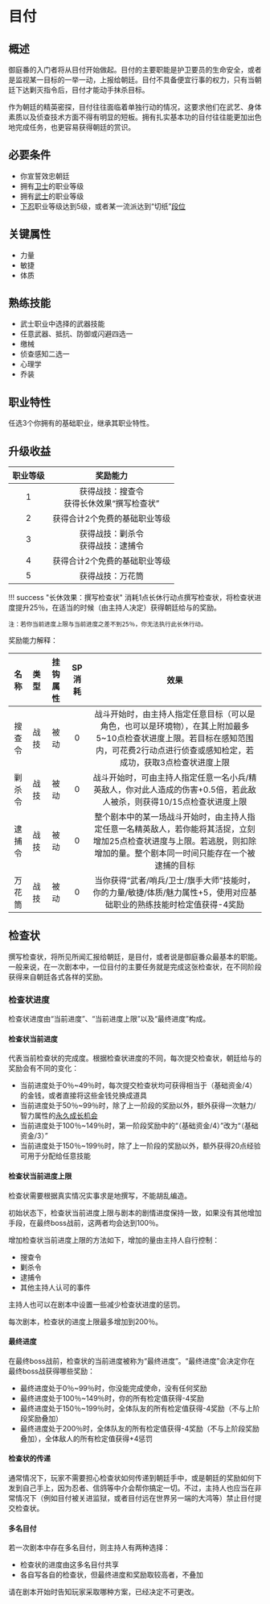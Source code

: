 # 目付

## 概述

御庭番的入门者将从目付开始做起。目付的主要职能是护卫要员的生命安全，或者是监视某一目标的一举一动，上报给朝廷。目付不具备便宜行事的权力，只有当朝廷下达剿灭指令后，目付才能动手抹杀目标。

作为朝廷的精英密探，目付往往面临着单独行动的情况，这要求他们在武艺、身体素质以及侦查技术方面不得有明显的短板。拥有扎实基本功的目付往往能更加出色地完成任务，也更容易获得朝廷的赏识。

## 必要条件

* 你宣誓效忠朝廷
* 拥有<a href="../../../basicJob/Guard" target="_blank">卫士</a>的职业等级
* 拥有<a href="../../bakufu/samurai" target="_blank">武士</a>的职业等级
* <a href="../../shinobi_yashiki/genin" target="_blank">下忍</a>职业等级达到5级，或者某一流派达到“切纸”<a href="../../dan" target="_blank">段位</a>

## 关键属性

* 力量
* 敏捷
* 体质

## 熟练技能

* 武士职业中选择的武器技能
* 任意武器、抵抗、防御或闪避四选一
* 缴械
* 侦查感知二选一
* 心理学
* 乔装

## 职业特性

任选3个你拥有的基础职业，继承其职业特性。

## 升级收益

职业等级|奖励能力
:--:|:--:
1|获得战技：搜查令<br>获得长休效果“撰写检查状”
2|获得合计2个免费的基础职业等级
3|获得战技：剿杀令<br>获得战技：逮捕令
4|获得合计2个免费的基础职业等级
5|获得战技：万花筒

!!! success "长休效果：撰写检查状"
    消耗1点长休行动点撰写检查状，将检查状进度提升25％，在适当的时候（由主持人决定）获得朝廷给与的奖励。

    注：若你当前进度上限与当前进度之差不到25％，你无法执行此长休行动。

奖励能力解释：

名称|类型|挂钩属性|SP消耗|效果
:--:|:--:|:--:|:--:|:--:
搜查令|战技|被动|0|战斗开始时，由主持人指定任意目标（可以是角色，也可以是环境物），在其上附加最多5~10点检查状进度上限。若目标在感知范围内，可花费2行动点进行侦查或感知检定，若成功，获取3点检查状进度上限
剿杀令|战技|被动|0|战斗开始时，可由主持人指定任意一名小兵/精英敌人，你对此人造成的伤害+0.5倍，若此敌人被杀，则获得10/15点检查状进度上限
逮捕令|战技|被动|0|整个剧本中的某一场战斗开始时，由主持人指定任意一名精英敌人，若你能将其活捉，立刻增加25点检查状进度与上限。若逃脱，则扣除增加的量。整个剧本同一时间只能存在一个被逮捕的目标
万花筒|战技|被动|0|当你获得“武者/哨兵/卫士/旗手大师”技能时，你的力量/敏捷/体质/魅力属性+5，使用对应基础职业的熟练技能时检定值获得-4奖励

## 检查状

撰写检查状，将所见所闻汇报给朝廷，是目付，或者说是御庭番众最基本的职能。一般来说，在一次剧本中，一位目付的主要任务就是完成这张检查状，在不同阶段获得来自朝廷各式各样的奖励。

### 检查状进度

检查状进度由“当前进度”、“当前进度上限”以及“最终进度”构成。

#### 检查状当前进度

代表当前检查状的完成度。根据检查状进度的不同，每次提交检查状，朝廷给与的奖励会有不同的变化：

* 当前进度处于0％~49％时，每次提交检查状均可获得相当于（基础资金/4）的金钱，或者直接将这些金钱兑换成道具
* 当前进度处于50％~99％时，除了上一阶段的奖励以外，额外获得一次魅力/智力属性的<a href="/rules/V4.x rules/1·attribute/#被动战技带来的属性成长" target="_blank">永久成长机会</a>
* 当前进度处于100％~149％时，第一阶段奖励中的“（基础资金/4）”改为“（基础资金/3）”
* 当前进度处于150％~199％时，除了上一阶段的奖励以外，额外获得20点经验可用于分配给任意技能

#### 检查状当前进度上限

检查状需要根据真实情况实事求是地撰写，不能胡乱编造。

初始状态下，检查状当前进度上限与剧本的剧情进度保持一致，如果没有其他增加手段，在最终boss战前，这两者均会达到100％。

增加检查状当前进度上限的方法如下，增加的量由主持人自行控制：

* 搜查令
* 剿杀令
* 逮捕令
* 其他主持人认可的事件

主持人也可以在剧本中设置一些减少检查状进度的惩罚。

每次剧本，检查状的进度上限最多增加到200％。

#### 最终进度

在最终boss战前，检查状的当前进度被称为“最终进度”。“最终进度”会决定你在最终boss战获得哪些奖励：

* 最终进度处于0％~99％时，你没能完成使命，没有任何奖励
* 最终进度处于100％~149％时，你的所有检定值获得-4奖励
* 最终进度处于150％~199％时，全体队友的所有检定值获得-4奖励（不与上阶段奖励叠加）
* 最终进度处于200％时，全体队友的所有检定值获得-4奖励（不与上阶段奖励叠加），全体敌人的所有检定值获得+4惩罚

#### 检查状的传递

通常情况下，玩家不需要担心检查状如何传递到朝廷手中，或是朝廷的奖励如何下发到自己手上，因为忍者、信鸽等中介会帮你搞定一切。不过，主持人也应当在非常情况下（例如目付被关进监狱，或者目付远在世界另一端的大鸿等）禁止目付提交检查状。

#### 多名目付

若一次剧本中存在多名目付，则主持人有两种选择：

* 检查状的进度由这多名目付共享
* 各自写各自的检查状，但最终进度和奖励取较高者，不叠加

请在剧本开始时告知玩家采取哪种方案，已经决定不可更改。